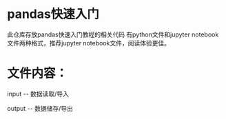# pandas快速入门
此仓库存放pandas快速入门教程的相关代码
有python文件和jupyter notebook文件两种格式，推荐jupyter notebook文件，阅读体验更佳。


# 文件内容：

input -- 数据读取/导入

output -- 数据储存/导出